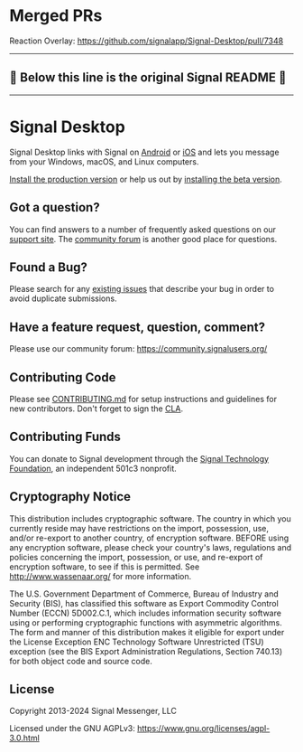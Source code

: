 <!-- Copyright 2014 Signal Messenger, LLC -->
<!-- SPDX-License-Identifier: AGPL-3.0-only -->

# Merged PRs

Reaction Overlay: https://github.com/signalapp/Signal-Desktop/pull/7348


---

## 🔻 Below this line is the original Signal README 🔻

---

# Signal Desktop

Signal Desktop links with Signal on [Android](https://github.com/signalapp/Signal-Android) or [iOS](https://github.com/signalapp/Signal-iOS) and lets you message from your Windows, macOS, and Linux computers.

[Install the production version](https://signal.org/download/) or help us out by [installing the beta version](https://support.signal.org/hc/articles/360007318471-Signal-Beta).

## Got a question?

You can find answers to a number of frequently asked questions on our [support site](https://support.signal.org/).
The [community forum](https://community.signalusers.org/) is another good place for questions.

## Found a Bug?

Please search for any [existing issues](https://github.com/signalapp/Signal-Desktop/issues) that describe your bug in order to avoid duplicate submissions.

## Have a feature request, question, comment?

Please use our community forum: https://community.signalusers.org/

## Contributing Code

Please see [CONTRIBUTING.md](https://github.com/signalapp/Signal-Desktop/blob/main/CONTRIBUTING.md)
for setup instructions and guidelines for new contributors. Don't forget to sign the [CLA](https://signal.org/cla/).

## Contributing Funds

You can donate to Signal development through the [Signal Technology Foundation](https://signal.org/donate), an independent 501c3 nonprofit.

## Cryptography Notice

This distribution includes cryptographic software. The country in which you currently reside may have restrictions on the import, possession, use, and/or re-export to another country, of encryption software.
BEFORE using any encryption software, please check your country's laws, regulations and policies concerning the import, possession, or use, and re-export of encryption software, to see if this is permitted.
See <http://www.wassenaar.org/> for more information.

The U.S. Government Department of Commerce, Bureau of Industry and Security (BIS), has classified this software as Export Commodity Control Number (ECCN) 5D002.C.1, which includes information security software using or performing cryptographic functions with asymmetric algorithms.
The form and manner of this distribution makes it eligible for export under the License Exception ENC Technology Software Unrestricted (TSU) exception (see the BIS Export Administration Regulations, Section 740.13) for both object code and source code.

## License

Copyright 2013-2024 Signal Messenger, LLC

Licensed under the GNU AGPLv3: https://www.gnu.org/licenses/agpl-3.0.html
